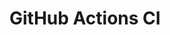 # GitHub Actions CI




































































































































































































































































































































































































































































































































































































































































































































































































































































































































































































































































































































































































































































































































































































































































































































































































































































































































































































































































